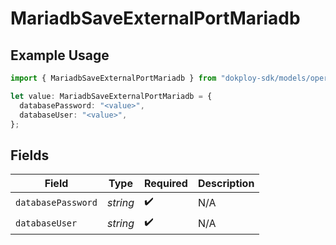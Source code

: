 # MariadbSaveExternalPortMariadb

## Example Usage

```typescript
import { MariadbSaveExternalPortMariadb } from "dokploy-sdk/models/operations";

let value: MariadbSaveExternalPortMariadb = {
  databasePassword: "<value>",
  databaseUser: "<value>",
};
```

## Fields

| Field              | Type               | Required           | Description        |
| ------------------ | ------------------ | ------------------ | ------------------ |
| `databasePassword` | *string*           | :heavy_check_mark: | N/A                |
| `databaseUser`     | *string*           | :heavy_check_mark: | N/A                |